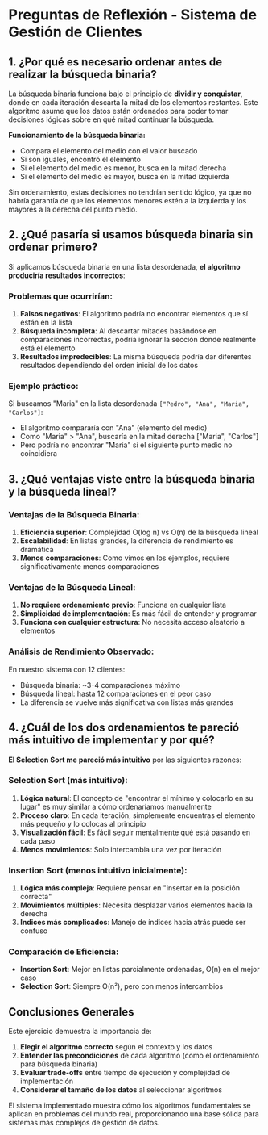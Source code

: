 # Preguntas de Reflexión - Sistema de Gestión de Clientes

## 1. ¿Por qué es necesario ordenar antes de realizar la búsqueda binaria?

La búsqueda binaria funciona bajo el principio de **dividir y conquistar**, donde en cada iteración descarta la mitad de los elementos restantes. Este algoritmo asume que los datos están ordenados para poder tomar decisiones lógicas sobre en qué mitad continuar la búsqueda.

**Funcionamiento de la búsqueda binaria:**
- Compara el elemento del medio con el valor buscado
- Si son iguales, encontró el elemento
- Si el elemento del medio es menor, busca en la mitad derecha
- Si el elemento del medio es mayor, busca en la mitad izquierda

Sin ordenamiento, estas decisiones no tendrían sentido lógico, ya que no habría garantía de que los elementos menores estén a la izquierda y los mayores a la derecha del punto medio.

## 2. ¿Qué pasaría si usamos búsqueda binaria sin ordenar primero?

Si aplicamos búsqueda binaria en una lista desordenada, **el algoritmo produciría resultados incorrectos**:

### Problemas que ocurrirían:
1. **Falsos negativos**: El algoritmo podría no encontrar elementos que sí están en la lista
2. **Búsqueda incompleta**: Al descartar mitades basándose en comparaciones incorrectas, podría ignorar la sección donde realmente está el elemento
3. **Resultados impredecibles**: La misma búsqueda podría dar diferentes resultados dependiendo del orden inicial de los datos

### Ejemplo práctico:
Si buscamos "Maria" en la lista desordenada `["Pedro", "Ana", "Maria", "Carlos"]`:
- El algoritmo compararía con "Ana" (elemento del medio)
- Como "Maria" > "Ana", buscaría en la mitad derecha ["Maria", "Carlos"]
- Pero podría no encontrar "Maria" si el siguiente punto medio no coincidiera

## 3. ¿Qué ventajas viste entre la búsqueda binaria y la búsqueda lineal?

### Ventajas de la Búsqueda Binaria:
1. **Eficiencia superior**: Complejidad O(log n) vs O(n) de la búsqueda lineal
2. **Escalabilidad**: En listas grandes, la diferencia de rendimiento es dramática
3. **Menos comparaciones**: Como vimos en los ejemplos, requiere significativamente menos comparaciones

### Ventajas de la Búsqueda Lineal:
1. **No requiere ordenamiento previo**: Funciona en cualquier lista
2. **Simplicidad de implementación**: Es más fácil de entender y programar
3. **Funciona con cualquier estructura**: No necesita acceso aleatorio a elementos

### Análisis de Rendimiento Observado:
En nuestro sistema con 12 clientes:
- Búsqueda binaria: ~3-4 comparaciones máximo
- Búsqueda lineal: hasta 12 comparaciones en el peor caso
- La diferencia se vuelve más significativa con listas más grandes

## 4. ¿Cuál de los dos ordenamientos te pareció más intuitivo de implementar y por qué?

**El Selection Sort me pareció más intuitivo** por las siguientes razones:

### Selection Sort (más intuitivo):
1. **Lógica natural**: El concepto de "encontrar el mínimo y colocarlo en su lugar" es muy similar a cómo ordenaríamos manualmente
2. **Proceso claro**: En cada iteración, simplemente encuentras el elemento más pequeño y lo colocas al principio
3. **Visualización fácil**: Es fácil seguir mentalmente qué está pasando en cada paso
4. **Menos movimientos**: Solo intercambia una vez por iteración

### Insertion Sort (menos intuitivo inicialmente):
1. **Lógica más compleja**: Requiere pensar en "insertar en la posición correcta"
2. **Movimientos múltiples**: Necesita desplazar varios elementos hacia la derecha
3. **Indices más complicados**: Manejo de índices hacia atrás puede ser confuso

### Comparación de Eficiencia:
- **Insertion Sort**: Mejor en listas parcialmente ordenadas, O(n) en el mejor caso
- **Selection Sort**: Siempre O(n²), pero con menos intercambios

## Conclusiones Generales

Este ejercicio demuestra la importancia de:
1. **Elegir el algoritmo correcto** según el contexto y los datos
2. **Entender las precondiciones** de cada algoritmo (como el ordenamiento para búsqueda binaria)
3. **Evaluar trade-offs** entre tiempo de ejecución y complejidad de implementación
4. **Considerar el tamaño de los datos** al seleccionar algoritmos

El sistema implementado muestra cómo los algoritmos fundamentales se aplican en problemas del mundo real, proporcionando una base sólida para sistemas más complejos de gestión de datos.